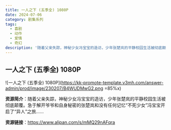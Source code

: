 ```yaml
---
title: 一人之下 (五季全) 1080P
date: 2024-07-06
category: 剧集系列
tags:
  - 喜剧
  - 动作
  - 爱情
  - 奇幻
description: '随着父亲失踪，神秘少女冯宝宝的造访，少年张楚岚的平静校园生活被彻底颠覆。急于解开爷爷和自身秘密的张楚岚和没有任何记忆“不死少女”冯宝宝开启了“异人”之旅……'
---
```


## 一人之下 (五季全) 1080P

![一人之下 (五季全) 1080P](https://kk-promote-template.v3mh.com/answer-admin/prod/image/230207/B4WUDMwG2.png =85%x)

**资源简介**：随着父亲失踪，神秘少女冯宝宝的造访，少年张楚岚的平静校园生活被彻底颠覆。急于解开爷爷和自身秘密的张楚岚和没有任何记忆“不死少女”冯宝宝开启了“异人”之旅……

**资源链接**：https://www.alipan.com/s/mMQ29nAFqra
